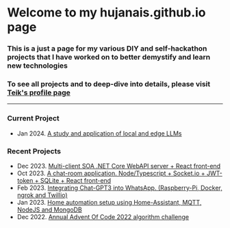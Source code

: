 # Welcome to my hujanais.github.io page
### This is a just a page for my various DIY and self-hackathon projects that I have worked on to better demystify and learn new technologies
### To see all projects and to deep-dive into details, please visit [Teik's profile page](https://about-me-hujanais.vercel.app/)
---
### Current Project
-	Jan 2024.	 [A study and application of local and edge LLMs](https://hujanais.github.io/edge-llm)

### Recent Projects
-   Dec 2023.  [Multi-client SOA .NET Core WebAPI server + React front-end](https://about-me-hujanais.vercel.app/#)
-   Oct 2023.  [A chat-room application. Node/Typescript + Socket.io + JWT-token + SQLite + React front-end](https://github.com/hujanais/booth)
-   Feb 2023.  [Integrating Chat-GPT3 into WhatsApp. (Raspberry-Pi, Docker, ngrok and Twillio)](https://github.com/hujanais/bs-chat-gpt3-api)
-   Jan 2023.  [Home automation setup using Home-Assistant, MQTT, NodeJS and MongoDB](https://github.com/hujanais/mqtt-docker-pi)
-   Dec 2022.  [Annual Advent Of Code 2022 algorithm challenge](https://github.com/hujanais/AoC-2022)